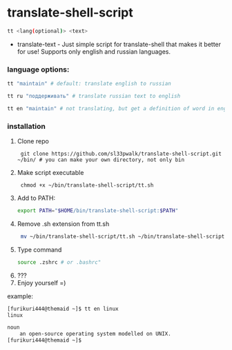 # translate-shell-script

```bash
tt <lang(optional)> <text>
```

* translate-text - Just simple script for translate-shell that makes it better for use! Supports only english and russian languages. 

### language options:

```bash
tt "maintain" # default: translate english to russian

tt ru "поддерживать" # translate russian text to english

tt en "maintain" # not translating, but get a definition of word in english (useless for sentences)

```

### installation

1. Clone repo
   ```
    git clone https://github.com/sl33pwalk/translate-shell-script.git ~/bin/ # you can make your own directory, not only bin
   ```
3. Make script executable
   ```
    chmod +x ~/bin/translate-shell-script/tt.sh
   ```
5. Add to PATH:
   ```bash
   export PATH="$HOME/bin/translate-shell-script:$PATH"
   ```
6. Remove .sh extension from tt.sh
   ```bash
    mv ~/bin/translate-shell-script/tt.sh ~/bin/translate-shell-script/tt 
   ```
8. Type command
   ```bash
   source .zshrc # or .bashrc"
   ```
9. ???
10. Enjoy yourself =)


example:
```bash
[furikuri444@themaid ~]$ tt en linux
linux

noun
    an open-source operating system modelled on UNIX.
[furikuri444@themaid ~]$
```
